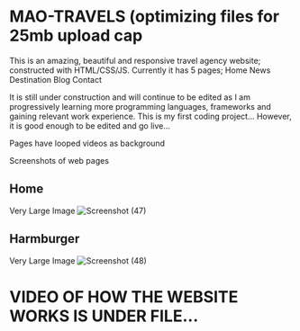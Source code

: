 # MAO-TRAVELS (optimizing files for 25mb upload cap

This is an amazing, beautiful and responsive travel agency website; constructed with HTML/CSS/JS. Currently it has 5 pages;
Home
News
Destination
Blog
Contact

It is still under construction and will continue to be edited as I am progressively learning more programming languages, frameworks and gaining relevant work experience. This is my first coding project... However, it is good enough to be edited and go live... 

Pages have looped videos as background

 

Screenshots of web pages
## Home

Very Large Image
![Screenshot (47)](https://user-images.githubusercontent.com/88185419/130448854-4be24832-0e81-433b-ad87-c6764c179876.png)



## Harmburger
Very Large Image
![Screenshot (48)](https://user-images.githubusercontent.com/88185419/130448904-c6fa4dff-64f8-4bd4-a789-e4529c7939bc.png)

 # VIDEO OF HOW THE WEBSITE WORKS IS UNDER FILE...
 
